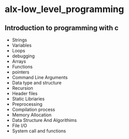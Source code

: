# alx-low_level_programming

## Introduction to programming with c
* Strings
* Variables
* Loops
* debugging
* Arrays
* Functions
* pointers
* Command Line Arguments
* Data type and structure
* Recursion
* Header files
* Static Libriaries
* Preprocessing
* Compilation process
* Memory Allocation
* Data Structure And Algorithims
* File I/O
* System call and functions
